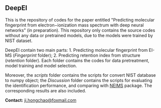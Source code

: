 ## DeepEI

This is the repository of codes for the paper entitled "Predicting molecular fingerprint from electron−ionization mass spectrum with deep neural networks" (in preparation). This repository only contains the source codes without any data or pretrained models, due to the models were trained by NIST dataset.

DeepEI contain two main parts: 1. Predicting molecular fingerprint from EI-MS (*Fingerprint* folder); 2. Predicting retention index from structure (*retention* folder). Each folder contains the codes for data pretreatment, model training and model selection.

Moreover, the *scripts* folder contains the scripts for convert NIST database to numpy object; the *Discussion* folder contains the scripts for evaluating the identification performance, and comparing with [NEIMS](https://github.com/brain-research/deep-molecular-massspec) package. The corresponding results are also included.

**Contact:** ji.hongchao@foxmail.com
